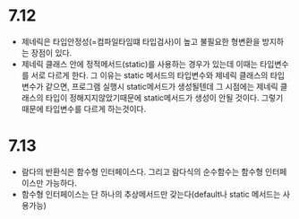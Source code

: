 # 7.12
- 제네릭은 타입안정성(=컴파일타임떄 타입검사)이 높고 불필요한 형변환을 방지하는 장점이 있다.
- 제네릭 클래스 안에 정적메서드(static)를 사용하는 경우가 있는데 이때는 타입변수를 서로 다르게 한다. 그 이유는 static 메서드의 타입변수와 제네릭 클래스의 타입변수가 같으면, 프로그램 실행시 static메서드가 생성될텐데 그 시점에는 제네릭 클래스의 타입이 정해지지않았기때문에 static메서드가 생성이 안될 것이다. 그렇기 때문에 타입변수를 다르게 하는것이다.

# 7.13
- 람다의 반환식은 함수형 인터페이스다. 그리고 람다식의 순수함수는 함수형 인터페이스만 가능하다.
- 함수형 인터페이스는 단 하나의 추상메서드만 갖는다(default나 static 메서드는 사용가능)

